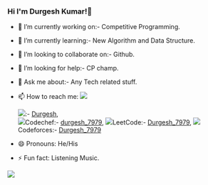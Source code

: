 ### Hi I'm Durgesh Kumar!👋

- 🔭 I’m currently working on:- Competitive Programming.
- 🌱 I’m currently learning:-  New Algorithm and Data Structure.
- 👯 I’m looking to collaborate on:- Github.
- 🤔 I’m looking for help:- CP champ. 
- 💬 Ask me about:- Any Tech related stuff.
- 📫 How to reach me: <img src="https://api.iconify.design/bx:bxs-hand-down.svg"> 

     <img src="https://api.iconify.design/logos:linkedin.svg">:- [Durgesh](https://www.linkedin.com/in/durgesh-kumar-529997194/),   
     <img src="https://api.iconify.design/simple-icons:codechef.svg">Codechef:- [durgesh_7979](https://www.codechef.com/users/durgesh_7979),
     <img src="https://api.iconify.design/simple-icons:leetcode.svg">LeetCode:- [Durgesh_7979](https://leetcode.com/Durgesh_7979),
     <img src="https://api.iconify.design/simple-icons:codeforces.svg">Codeforces:- [Durgesh_7979](https://codeforces.com/profile/Durgesh_7979)


- 😄 Pronouns: He/His
- ⚡ Fun fact: Listening Music.

<img src="https://github-readme-stats.vercel.app/api?username=durgesh0187&&show_icons=true&title_color=ffffff&icon_color=bb2acf&text_color=daf7dc&bg_color=033333">
